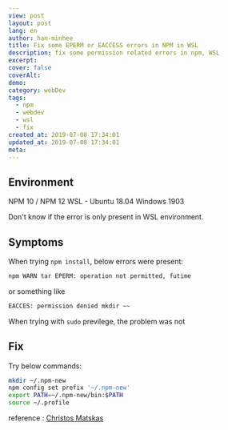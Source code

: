 ```yaml
---
view: post
layout: post
lang: en
author: han-minhee
title: Fix some EPERM or EACCESS errors in NPM in WSL
description: fix some permission related errors in npm, WSL
excerpt:
cover: false
coverAlt:
demo:
category: webDev
tags:
  - npm
  - webdev
  - wsl
  - fix
created_at: 2019-07-08 17:34:01
updated_at: 2019-07-08 17:34:01
meta:
---
```


## Environment

NPM 10 / NPM 12
WSL - Ubuntu 18.04
Windows 1903

Don't know if the error is only present in WSL environment.

## Symptoms

When trying `npm install`, below errors were present:

```bash
npm WARN tar EPERM: operation not permitted, futime
```

or something like

```bash
EACCES: permission denied mkdir ~~
```

When trying with `sudo` previlege, the problem was not 

## Fix

Try below commands:

```bash
mkdir ~/.npm-new  
npm config set prefix '~/.npm-new'  
export PATH=~/.npm-new/bin:$PATH  
source ~/.profile  
```

reference : [Christos Matskas](https://cmatskas.com/resolve-npm-access-denied-errors/)
